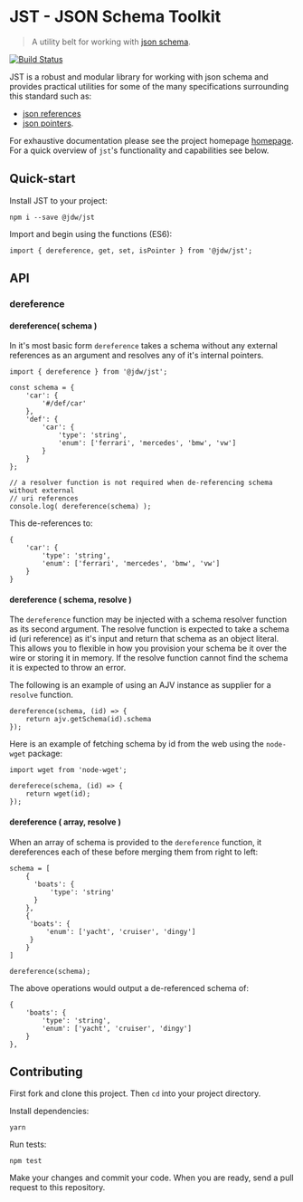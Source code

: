 JST - JSON Schema Toolkit
===

> A utility belt for working with [json schema](http://json-schema.org/).

[![Build Status](https://travis-ci.org/jdwije/jst.svg?branch=master)](https://travis-ci.org/jdwije/jst)

JST is a robust and modular library for working with json schema and provides
practical utilities for some of the many specifications surrounding this
standard such as:

- [json references](https://tools.ietf.org/html/draft-pbryan-zyp-json-ref-03)
- [json pointers](https://tools.ietf.org/html/rfc6901).

For exhaustive documentation please see the project homepage [homepage](). For a
quick overview of `jst`'s functionality and capabilities see below.

## Quick-start

Install JST to your project:
```
npm i --save @jdw/jst
```

Import and begin using the functions (ES6):
```
import { dereference, get, set, isPointer } from '@jdw/jst';
```

## API

### dereference

#### dereference( schema )

In it's most basic form `dereference` takes a schema without any external
references as an argument and resolves any of it's internal pointers.

```
import { dereference } from '@jdw/jst';

const schema = {
    'car': {
        '#/def/car'
    },
    'def': {
        'car': {
            'type': 'string',
            'enum': ['ferrari', 'mercedes', 'bmw', 'vw']
        }
    }
};

// a resolver function is not required when de-referencing schema without external
// uri references
console.log( dereference(schema) );
```

This de-references to:

```
{
    'car': {
        'type': 'string',
        'enum': ['ferrari', 'mercedes', 'bmw', 'vw']
    }
}
```

#### dereference ( schema, resolve )

The `dereference` function may be injected with a schema resolver function as
its second argument. The resolve function is expected to take a schema id (uri
reference) as it's input and return that schema as an object literal. This
allows you to flexible in how you provision your schema be it over the wire or
storing it in memory. If the resolve function cannot find the schema it is
expected to throw an error.

The following is an example of using an AJV instance as supplier for a `resolve`
function.

```
dereference(schema, (id) => {
    return ajv.getSchema(id).schema
});
```

Here is an example of fetching schema by id from the web using the `node-wget`
package:

```
import wget from 'node-wget';

dereferece(schema, (id) => {
    return wget(id);
});
```

#### dereference ( array, resolve )

When an array of schema is provided to the `dereference` function, it
dereferences each of these before merging them from right to left:

```
schema = [
    {
      'boats': {
          'type': 'string'
      }
    },
    {
     'boats': {
         'enum': ['yacht', 'cruiser', 'dingy']
     }
    }
]

dereference(schema);
```

The above operations would output a de-referenced schema of:
```
{
    'boats': {
        'type': 'string',
        'enum': ['yacht', 'cruiser', 'dingy']
    }
},

```

## Contributing

First fork and clone this project. Then `cd` into your project directory.

Install dependencies:
```
yarn
```

Run tests:
```
npm test
```

Make your changes and commit your code. When you are ready, send a pull request
to this repository.


